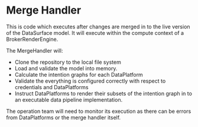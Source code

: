 # Merge Handler

This is code which executes after changes are merged in to the live version of the DataSurface model. It will execute within the compute context of a BrokerRenderEngine.

The MergeHandler will:

* Clone the repository to the local file system
* Load and validate the model into memory.
* Calculate the intention graphs for each DataPlatform
* Validate the everything is configured correctly with respect to credentials and DataPlatforms
* Instruct DataPlatforms to render their subsets of the intention graph in to an executable data pipeline implementation.

The operation team will need to monitor its execution as there can be errors from DataPlatforms or the merge handler itself.

